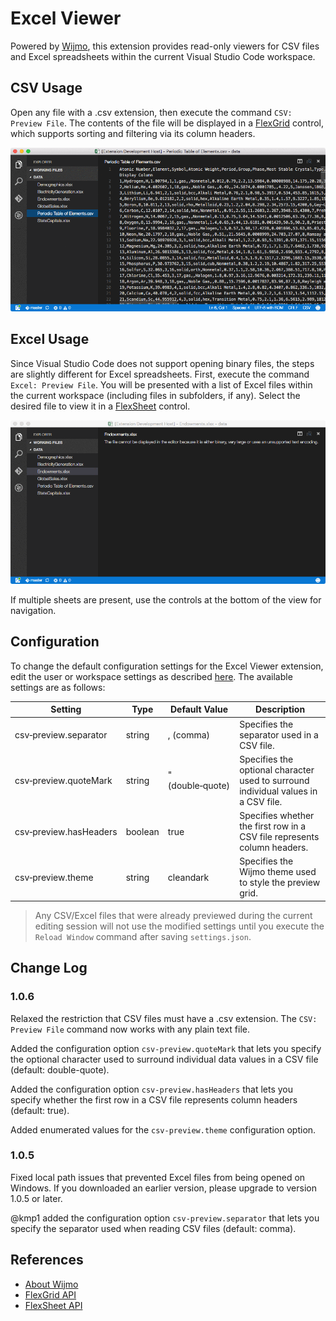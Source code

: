 # Excel Viewer
Powered by [Wijmo](http://www.wijmo.com/products/wijmo-5), this extension provides read-only viewers for CSV files and Excel spreadsheets within the current Visual Studio Code workspace.

## CSV Usage
Open any file with a .csv extension, then execute the command `CSV: Preview File`. The contents of the file will be displayed in a [FlexGrid](http://demos.wijmo.com/5/Angular/Explorer/Explorer/#/grid/intro) control, which supports sorting and filtering via its column headers.

![Image](./img/csv-preview.gif)

## Excel Usage
Since Visual Studio Code does not support opening binary files, the steps are slightly different for Excel spreadsheets. First, execute the command `Excel: Preview File`. You will be presented with a list of Excel files within the current workspace (including files in subfolders, if any). Select the desired file to view it in a [FlexSheet](http://wijmo.com/products/flexsheet) control.

![Image](./img/excel-preview.gif)

If multiple sheets are present, use the controls at the bottom of the view for navigation.

## Configuration
To change the default configuration settings for the Excel Viewer extension, edit the user or workspace settings as described [here](http://code.visualstudio.com/docs/customization/userandworkspace#_creating-user-and-workspace-settings). The available settings are as follows:

Setting | Type | Default Value | Description
------- | ---- | ------------- | -----------
csv&#8209;preview.separator | string | , (comma) | Specifies the separator used in a CSV file.
csv&#8209;preview.quoteMark | string | " (double&#8209;quote) | Specifies the optional character used to surround individual values in a CSV file.
csv&#8209;preview.hasHeaders | boolean | true | Specifies whether the first row in a CSV file represents column headers.
csv&#8209;preview.theme | string | cleandark | Specifies the Wijmo theme used to style the preview grid.

> Any CSV/Excel files that were already previewed during the current editing session will not use the modified settings until you execute the `Reload Window` command after saving `settings.json`.

## Change Log
### 1.0.6
Relaxed the restriction that CSV files must have a .csv extension. The `CSV: Preview File` command now works with any plain text file.

Added the configuration option `csv-preview.quoteMark` that lets you specify the optional character used to surround individual data values in a CSV file (default: double-quote).

Added the configuration option `csv-preview.hasHeaders` that lets you specify whether the first row in a CSV file represents column headers (default: true).

Added enumerated values for the `csv-preview.theme` configuration option.

### 1.0.5
Fixed local path issues that prevented Excel files from being opened on Windows. If you downloaded an earlier version, please upgrade to version 1.0.5 or later.

@kmp1 added the configuration option `csv-preview.separator` that lets you specify the separator used when reading CSV files (default: comma).

## References
* [About Wijmo](http://www.wijmo.com/products/wijmo-5)
* [FlexGrid API](http://wijmo.com/5/docs/topic/wijmo.grid.FlexGrid.Class.html)
* [FlexSheet API](http://wijmo.com/5/docs/topic/wijmo.grid.sheet.FlexSheet.Class.html)
